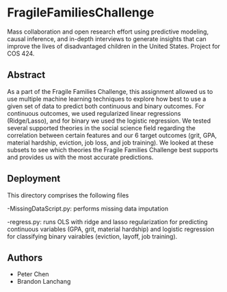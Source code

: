 # FragileFamiliesChallenge
Mass collaboration and open research effort using predictive modeling, causal inference, and in-depth interviews to generate insights that can improve the lives of disadvantaged children in the United States. Project for COS 424.

Abstract
----------------------------------------------
As a part of the Fragile Families Challenge, this assignment allowed us to use multiple machine learning techniques to explore how best to use a given set of data to predict both continuous and binary outcomes. For continuous outcomes, we used regularized linear regressions (Ridge/Lasso), and for binary we used the logistic regression. We tested several supported theories in the social science field regarding the correlation between certain features and our 6 target outcomes (grit, GPA, material hardship, eviction, job loss, and job training). We looked at these subsets to see which theories the Fragile Families Challenge best supports and provides us with the most accurate predictions.

Deployment
----------------------------------------------
This directory comprises the following files

-MissingDataScript.py: performs missing data imputation

-regress.py: runs OLS with ridge and lasso regularization for predicting continuous variables (GPA, grit, material hardship) and logistic regression for classifying binary vairables (eviction, layoff, job training).

Authors
----------------------------------------------
- Peter Chen
- Brandon Lanchang
